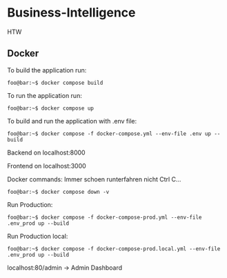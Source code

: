 # Business-Intelligence
HTW

## Docker
To build the application run:
```console
foo@bar:~$ docker compose build
```

To run the application run:
```console
foo@bar:~$ docker compose up
```

To build and run the application with .env file:
```console
foo@bar:~$ docker compose -f docker-compose.yml --env-file .env up --build
```

Backend on localhost:8000

Frontend on localhost:3000

Docker commands:
Immer schoen runterfahren nicht Ctrl C...
```console
foo@bar:~$ docker compose down -v
```

Run Production:
```console
foo@bar:~$ docker compose -f docker-compose-prod.yml --env-file .env_prod up --build
```

Run Production local:
```console
foo@bar:~$ docker compose -f docker-compose-prod.local.yml --env-file .env_prod up --build
```

localhost:80/admin -> Admin Dashboard

